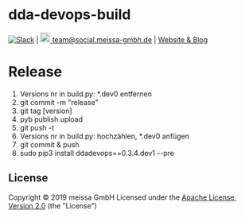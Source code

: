 # dda-devops-build

[![Slack](https://img.shields.io/badge/chat-clojurians-green.svg?style=flat)](https://clojurians.slack.com/messages/#dda-pallet/) | [<img src="https://meissa-gmbh.de/img/community/Mastodon_Logotype.svg" width=20 alt="team@social.meissa-gmbh.de"> team@social.meissa-gmbh.de](https://social.meissa-gmbh.de/@team) | [Website & Blog](https://domaindrivenarchitecture.org)


# Release
1. Versions nr in build.py: *.dev0 entfernen
1. git commit -m "release"
2. git tag [version]
3. pyb publish upload
4. git push -t
5. Versions nr in build.py: hochzählen, *.dev0 anfügen
7. git commit & push
8. sudo pip3 install ddadevops==0.3.4.dev1 --pre

## License

Copyright © 2019 meissa GmbH
Licensed under the [Apache License, Version 2.0](LICENSE) (the "License")
